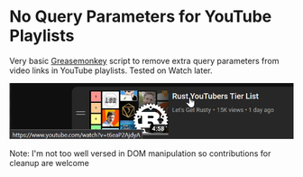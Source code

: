 # No Query Parameters for YouTube Playlists
Very basic [Greasemonkey](https://www.greasespot.net/) script to remove extra query parameters from video links in YouTube playlists. Tested on Watch later.

![Prewiew of YouTube hyperlink with removed query params](preview.png)

Note: I'm not too well versed in DOM manipulation so contributions for cleanup are welcome